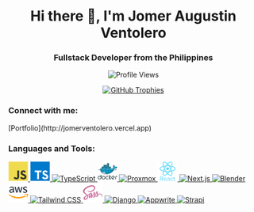 <!--
**jomerventolero/jomerventolero** is a ✨ _special_ ✨ repository because its `README.md` (this file) appears on your GitHub profile.
-->

<h1 align="center">Hi there 👋, I'm Jomer Augustin Ventolero</h1>
<h3 align="center">Fullstack Developer from the Philippines</h3>

<div align="center">
  <img src="https://komarev.com/ghpvc/?username=jomerventolero&label=Profile%20views&color=0e75b6&style=flat" alt="Profile Views" />  
</div>

<p align="center">
  
  <a href="https://github.com/ryo-ma/github-profile-trophy">
    <img src="https://github-profile-trophy.vercel.app/?username=jomerventolero" alt="GitHub Trophies" />
  </a>
</p>

<h3 align="left">Connect with me:</h3>
<p align="left">
  <!-- Add your social media links here -->
  [Portfolio](http://jomerventolero.vercel.app)
</p>

<h3 align="left">Languages and Tools:</h3>
<p align="left">
  <a href="https://www.javascript.com/" target="_blank" rel="noreferrer"> 
    <img src="https://raw.githubusercontent.com/devicons/devicon/master/icons/javascript/javascript-original.svg" alt="JavaScript" width="40" height="40"/> 
  </a>
  <a href="https://www.typescriptlang.org/" target="_blank" rel="noreferrer"> 
    <img src="https://raw.githubusercontent.com/devicons/devicon/master/icons/typescript/typescript-original.svg" alt="TypeScript" width="40" height="40"/> 
  </a>
    <a href="https://www.python.org/" target="_blank" rel="noreferrer"> 
    <img src="https://www.vhv.rs/dpng/d/442-4428823_python-logo-hd-png-download.png" alt="TypeScript" width="40" height="40"/> 
  </a>
  <a href="https://www.docker.com/" target="_blank" rel="noreferrer"> 
    <img src="https://raw.githubusercontent.com/devicons/devicon/master/icons/docker/docker-original-wordmark.svg" alt="Docker" width="40" height="40"/> 
  </a> 
  <a href="https://www.proxmox.com/" target="_blank" rel="noreferrer"> 
    <img src="https://play-lh.googleusercontent.com/sIndrPMQB67N1D8Kgem3Ornny9hSIy9CLnkmk1oGEP15BET341aItT8OfOFh88n0iw=w3840-h2160-rw" alt="Proxmox" width="40" height="40"/> 
  </a>
  <a href="https://reactjs.org/" target="_blank" rel="noreferrer"> 
    <img src="https://raw.githubusercontent.com/devicons/devicon/master/icons/react/react-original-wordmark.svg" alt="ReactJS" width="40" height="40"/> 
  </a> 
  <a href="https://nextjs.org/" target="_blank" rel="noreferrer"> 
    <img src="https://creazilla-store.fra1.digitaloceanspaces.com/icons/3254134/nextjs-icon-icon-sm.png" alt="Next.js" width="40" height="40"/> 
  </a>
  <a href="https://www.blender.org/" target="_blank" rel="noreferrer"> 
    <img src="https://download.blender.org/branding/community/blender_community_badge_white.svg" alt="Blender" width="40" height="40"/> 
  </a>
  <a href="https://aws.amazon.com/" target="_blank" rel="noreferrer"> 
    <img src="https://raw.githubusercontent.com/devicons/devicon/master/icons/amazonwebservices/amazonwebservices-original-wordmark.svg" alt="AWS" width="40" height="40"/> 
  </a>
  <a href="https://tailwindcss.com/" target="_blank" rel="noreferrer"> 
    <img src="https://www.vectorlogo.zone/logos/tailwindcss/tailwindcss-icon.svg" alt="Tailwind CSS" width="40" height="40"/> 
  </a>
  <a href="https://sass-lang.com/" target="_blank" rel="noreferrer"> 
    <img src="https://raw.githubusercontent.com/devicons/devicon/master/icons/sass/sass-original.svg" alt="SCSS" width="40" height="40"/> 
  </a>
  <a href="https://djangoproject.com/" target="_blank" rel="noreferrer"> 
    <img src="https://logodix.com/logo/1758841.png" alt="Django" width="40" height="40"/> 
  </a>
  <a href="https://appwrite.io/" target="_blank" rel="noreferrer"> 
    <img src="https://appwrite.io/images/logos/appwrite.svg" alt="Appwrite" width="40" height="40"/> 
  </a>
  <a href="https://appwrite.io/" target="_blank" rel="noreferrer"> 
    <img src="https://mms.businesswire.com/media/20220622005234/en/792790/23/Logo.WhiteBackground.jpg" alt="Strapi" width="80" height="40"/> 
  </a>
</p>
